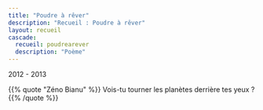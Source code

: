 ```yaml
---
title: "Poudre à rêver"
description: "Recueil : Poudre à rêver"
layout: recueil
cascade:
  recueil: poudrearever
  description: "Poème"
---
```


2012 - 2013

{{% quote "Zéno Bianu" %}}
Vois-tu tourner les planètes derrière tes yeux ?
{{% /quote %}}
